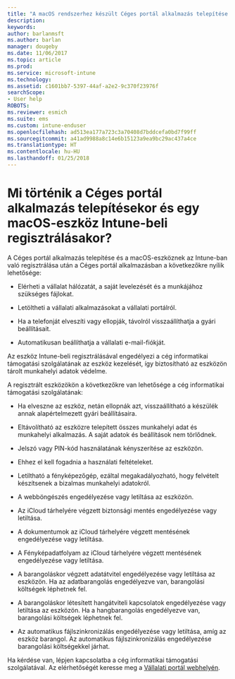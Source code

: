 ```yaml
---
title: "A macOS rendszerhez készült Céges portál alkalmazás telepítése | Microsoft Docs"
description: 
keywords: 
author: barlanmsft
ms.author: barlan
manager: dougeby
ms.date: 11/06/2017
ms.topic: article
ms.prod: 
ms.service: microsoft-intune
ms.technology: 
ms.assetid: c1601bb7-5397-44af-a2e2-9c370f23976f
searchScope:
- User help
ROBOTS: 
ms.reviewer: esmich
ms.suite: ems
ms.custom: intune-enduser
ms.openlocfilehash: ad513ea177a723c3a70408d7bddcefa0bd7f99ff
ms.sourcegitcommit: a41ad9988a8c14e6b15123a9ea9bc29ac437a4ce
ms.translationtype: HT
ms.contentlocale: hu-HU
ms.lasthandoff: 01/25/2018
---
```

# <a name="what-happens-if-you-install-the-company-portal-app-and-enroll-your-macos-device-in-intune"></a>Mi történik a Céges portál alkalmazás telepítésekor és egy macOS-eszköz Intune-beli regisztrálásakor?

A Céges portál alkalmazás telepítése és a macOS-eszköznek az Intune-ban való regisztrálása után a Céges portál alkalmazásban a következőkre nyílik lehetősége:

-   Elérheti a vállalat hálózatát, a saját levelezését és a munkájához szükséges fájlokat.

-   Letöltheti a vállalati alkalmazásokat a vállalati portálról.

-   Ha a telefonját elveszíti vagy ellopják, távolról visszaállíthatja a gyári beállításait.

-   Automatikusan beállíthatja a vállalati e-mail-fiókját.

Az eszköz Intune-beli regisztrálásával engedélyezi a cég informatikai támogatási szolgálatának az eszköz kezelését, így biztosítható az eszközön tárolt munkahelyi adatok védelme.

A regisztrált eszközökön a következőkre van lehetősége a cég informatikai támogatási szolgálatának:

-   Ha elveszne az eszköz, netán ellopnák azt, visszaállítható a készülék annak alapértelmezett gyári beállításaira.

-   Eltávolítható az eszközre telepített összes munkahelyi adat és munkahelyi alkalmazás. A saját adatok és beállítások nem törlődnek.

-   Jelszó vagy PIN-kód használatának kényszerítése az eszközön.

-   Ehhez el kell fogadnia a használati feltételeket.

-   Letiltható a fényképezőgép, ezáltal megakadályozható, hogy felvételt készítsenek a bizalmas munkahelyi adatokról.

-   A webböngészés engedélyezése vagy letiltása az eszközön.

-   Az iCloud tárhelyére végzett biztonsági mentés engedélyezése vagy letiltása.

-   A dokumentumok az iCloud tárhelyére végzett mentésének engedélyezése vagy letiltása.

-   A Fényképadatfolyam az iCloud tárhelyére végzett mentésének engedélyezése vagy letiltása.

-   A barangoláskor végzett adatátvitel engedélyezése vagy letiltása az eszközön. Ha az adatbarangolás engedélyezve van, barangolási költségek léphetnek fel.

-   A barangoláskor létesített hangátviteli kapcsolatok engedélyezése vagy letiltása az eszközön. Ha a hangbarangolás engedélyezve van, barangolási költségek léphetnek fel.

-   Az automatikus fájlszinkronizálás engedélyezése vagy letiltása, amíg az eszköz barangol. Az automatikus fájlszinkronizálás engedélyezése barangolási költségekkel járhat.

Ha kérdése van, lépjen kapcsolatba a cég informatikai támogatási szolgálatával. Az elérhetőségét keresse meg a [Vállalati portál webhelyén](https://portal.manage.microsoft.com#HelpDeskDialog).
